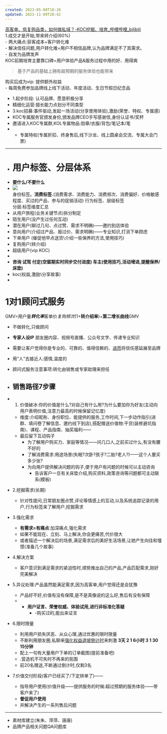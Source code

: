 ```yaml
---  
created: 2023-05-08T18:26  
updated: 2023-11-09T20:42  
---  
```

  
[高客单、低复购品类，如何做私域？-KOC挖掘、培育_哔哩哔哩_bilibili](https://www.bilibili.com/video/BV1tr4y1H7re?spm_id_from=333.337.search-card.all.click&vd_source=9f8b1ba37d602400a96e694698ea7a1f)  
1.成交才是开始,带来转介绍(60%)  
	- 两大痛点:获客成本+客户转化难  
	- 解决信任问题,用户转化难=用户不相信品牌,认为品牌满足不了其需求。  
	- 自发为品牌发声  
KOC前期培育主要靠口碑=用户体验产品&服务过程中用的好、用得爽  
>基于产品的基础上拥有超预期的服务体验也能带来  
  
购买后成为vip: 提供额外权益  
	- 每周免费参加品牌线上线下活动、年度活动、生日节假日纪念品  
- 1.起步阶段: 认可品牌、愿意积极分享  
-  精细化运营:擅长能力点划分不同类型  
- 3.koc招募:事件驱动,发起一场活动(分享使用体验),激励(荣誉、特权、专属感)  
- KOC专属服务官颁发身份,颁发品牌CEO手写感谢信,身份认证书/奖杯  
- 邀请进入KOC专属群,KOL专属物品:勋章/衣服/背包/笔记本/笔  
-  - 专属特权(专属折扣、终身售后,线下沙龙、线上圆桌会交流、专属大会门票)  
- ---  
- # 用户标签、分层体系  
- **要什么/不要什么**  
- ![](https://s1.vika.cn/space/2022/09/07/53a9f1a31e6a47da8a4d4ec798fa81ea)  
 身份标签。**消费标签.**(消费需求、消费能力、消费频次、消费偏好、价格敏感程度、买过的产品、参与的促销活动) 行为标签、层级标签  
分层:标签维度汇总  
- 从用户旅程(业务关键节点)拆分制定  
- 陌生用户(没产生过任何互动)  
- 潜在用户(聊过几句、点过赞、需求不明确)——邀约到店体验  
- 意向用户(介绍过产品、报过价、需求明确)——专业知识,打消下单顾虑  
- 下单用户 (催促他早点送货\介绍一些保养的方法,使用技巧)  
- 复购用户(转介绍)  
- 超级用户(vip KOC)  
-   
- **咨询 试驾 付定(空窗期实时同步交付进度) 车主(使用技巧,活动增进,提醒保养/床垫)**   
- koc(权益,激励\分享故事)  
-   
# 1对1顾问式服务  
GMV=用户量***转化率***客单价*复购频次*(1+**转介绍率**)+**第二增长曲线**GMV  
- 不做转化,只做顾问  
- **专家人设IP** 朋友圈内容、视频号直播、公众号文字、传递专业知识  
- 需要让客户觉得你是专业的、可靠的、值得信赖的、<u>进而</u>将信任感延展至品牌  
- 用“人”去接近人:感情,温度的  
- 顾问式服务注意事项:转化由销售或专家助理来担任  
  
- ## 销售路径7步骤  
  
  
- 1. 价值破冰:你的价值是什么?对自己有什么用?为什么要加你为好友(主动向用户表明价值,注意力最高的时候保留记忆度)  
	- 维度:介绍昵称、身份职位、能提供的服务,工作时间,下一步动作指引(进群、填问卷了解信息、邀约线下到店),搭配赠送价值物:干货(装修避坑指南)、课程、产品指南、抽奖福利——  
	- 最后留下互动钩子  
		- 为了解用户购买力、家庭等情况——问几口人,之前买过什么,有没有腰不好的  
		- 了解消费需求:用途场景(失眠?次卧?孩子?二胎?老人?)——这个人要买多少张?  
		- 为向用户提供解决问题的钩子,便于用户有问题的时候可以主动咨询  
			- 告诉客户一旦有关床垫介绍,购买资料,政策咨询等问题都可主动联系(模板)  
- 2.挖掘需求(长期)  
	- 针对性提问,日常朋友圈点赞,评论等情感上的互动,以及系统追踪记录的用户,行为标签来了解用户,挖掘需求  
- 3.强化需求  
	- **有需求=有痛点**:加深痛点,强化需求  
	- 如果不能现在、立刻、马上解决,你会更痛苦,代价很大  
	- 或者描述一个解决后的场景,满足需求后的美好生活场景,让她产生向往和憧憬(准备几个故事)  
- 4.解决方案  
	- 客户意识到满足需求的紧迫性时,顺势推出自己的产品,产品匹配需求,刚好完美解决  
- 5.异议处理:产品虽然能满足需求,因为高客单,用户觉得还是会犹豫  
	- 产品好不好,价值有没有保障,是不是真像说的这么好,售后有没有保障  
	- - **用户证言、荣誉权威、体验试用,进行非标准化答疑**  
		- -购买过的,能出来证言   
- 6.限时限量  
	- 利用用户损失厌恶、从众心理,通过优惠的限时限量  
	- 不断利用朋友圈,私聊来<u>强化权益退坡倒计时</u>来刺激 **3天 2  1  6小时 3 1 30 15分钟**  
	- 配上一句有大量用户下单的订单截图(提前准备吧)  
	- .营造机不可失时不再来的氛围  
	- 前20名赠送,不断通过倒计时,仅剩3名  
- 7.价值交付阶段(客户已经买了/下定转单了)——  
	- 指导用户使用(价值升级——提供服务的时候:超过预期的服务体验——带客户来了)  
	- **督促用户使用**  
	- 并解决产生的一系列售后问题  
- ----  
- 素材库建立(朱朱、萍萍、唐唐)  
- 品牌产品相关问题QA问题库